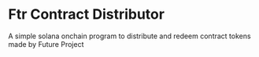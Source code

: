 # Ftr Contract Distributor
A simple solana onchain program to distribute and redeem contract tokens made by Future Project

